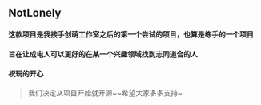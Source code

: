 ## NotLonely

#### 这款项目是我接手创萌工作室之后的第一个尝试的项目，也算是练手的一个项目

#### 旨在让成电人可以更好的在某一个兴趣领域找到志同道合的人

#### 祝玩的开心

> 我们决定从项目开始就开源~~希望大家多多支持~